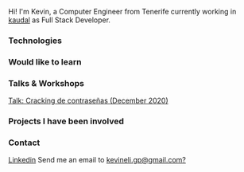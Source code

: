 Hi! I'm Kevin, a Computer Engineer from Tenerife currently working in [kaudal](http://kaudal.com/) as Full Stack Developer. 

### Technologies 

### Would like to learn

### Talks & Workshops

[ Talk: Cracking de contraseñas (December 2020) ]('https://www.youtube.com/watch?v=XPKVVcvoRh8')

### Projects I have been involved

### Contact

[Linkedin](https://www.linkedin.com/in/kevineliezer/)
Send me an email to [kevineli.gp@gmail.com?](mailto:kevineli.gp@gmail.com)

